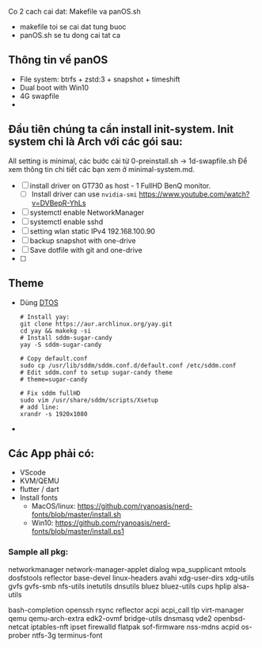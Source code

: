 Co 2 cach cai dat: Makefile va panOS.sh
- makefile toi se cai dat tung buoc
- panOS.sh se tu dong cai tat ca
## Thông tin về panOS
- File system: btrfs + zstd:3 + snapshot + timeshift
- Dual boot with Win10
- 4G swapfile 
- 

## Đầu tiên chúng ta cần install init-system. Init system chỉ là Arch với các gói sau:
All setting is minimal, các bước cài từ 0-preinstall.sh -> 1d-swapfile.sh
Để xem thông tin chi tiết các bạn xem ở minimal-system.md.
- [ ] install driver on GT730 as host - 1 FullHD BenQ monitor.
  - [ ] Install driver can use `nvidia-smi` https://www.youtube.com/watch?v=DVBepR-YhLs
- [ ] systemctl enable NetworkManager
- [ ] systemctl enable sshd
- [ ] setting wlan static IPv4 192.168.100.90
- [ ] backup snapshot with one-drive
- [ ] Save dotfile with git and one-drive
- [ ] 


## Theme 
- Dùng [DTOS](https://gitlab.com/dwt1/dtos) 
  ```
  # Install yay:
  git clone https://aur.archlinux.org/yay.git
  cd yay && makekg -si
  # Install sddm-sugar-candy
  yay -S sddm-sugar-candy

  # Copy default.conf
  sudo cp /usr/lib/sddm/sddm.conf.d/default.conf /etc/sddm.conf
  # Edit sddm.conf to setup sugar-candy theme
  # theme=sugar-candy

  # Fix sddm fullHD
  sudo vim /usr/share/sddm/scripts/Xsetup
  # add line:
  xrandr -s 1920x1080

  ```
- 

## Các App phải có:
- VScode
- KVM/QEMU
- flutter / dart
- Install fonts 
  - MacOS/linux: https://github.com/ryanoasis/nerd-fonts/blob/master/install.sh
  - Win10: https://github.com/ryanoasis/nerd-fonts/blob/master/install.ps1

### Sample all pkg: 
networkmanager network-manager-applet dialog wpa_supplicant mtools dosfstools reflector base-devel linux-headers 
avahi xdg-user-dirs xdg-utils gvfs gvfs-smb nfs-utils inetutils dnsutils 
bluez bluez-utils cups hplip alsa-utils 

bash-completion openssh rsync reflector acpi acpi_call tlp 
virt-manager qemu qemu-arch-extra edk2-ovmf bridge-utils dnsmasq vde2 
openbsd-netcat iptables-nft ipset firewalld flatpak sof-firmware nss-mdns acpid os-prober ntfs-3g terminus-font
